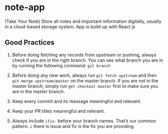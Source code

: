 # note-app
(Take Your Note) Store all notes and important information digitally, usually in a cloud-based storage system.  App is build up with React js

## Good Practices

1. Before doing fetching any records from upstream or pushing, always check if
   you are in the right branch. You can see what branch you are in by running
   the following command: `git branch`

2. Before doing any new work, always run `git fetch upstream` and then
   `git merge upstream/master` on the master branch. If you are not in the
   master branch, simply run `get checkout master` first to make sure you are in
   the master branch.

3. Keep every commit and its message meaningful and relevant.

4. Keep your PR titles meaningful and relevant.

5. Always include `ifix-` before your branch names. That’s our common pattern.
   `i` there is issue and fix is the fix you are providing.
